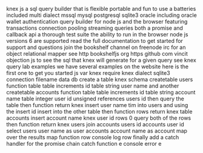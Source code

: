 knex js a sql query builder that is flexible portable and fun to use a batteries included multi dialect mssql mysql postgresql sqlite3 oracle including oracle wallet authentication query builder for node js and the browser featuring transactions connection pooling streaming queries both a promise and callback api a thorough test suite the ability to run in the browser node js versions 6 are supported read the full documentation to get started for support and questions join the bookshelf channel on freenode irc for an object relational mapper see http bookshelfjs org https github com vincit objection js to see the sql that knex will generate for a given query see knex query lab examples we have several examples on the website here is the first one to get you started js var knex require knex dialect sqlite3 connection filename data db create a table knex schema createtable users function table table increments id table string user name and another createtable accounts function table table increments id table string account name table integer user id unsigned references users id then query the table then function return knex insert user name tim into users and using the insert id insert into the other table then function rows return knex table accounts insert account name knex user id rows 0 query both of the rows then function return knex users join accounts users id accounts user id select users user name as user accounts account name as account map over the results map function row console log row finally add a catch handler for the promise chain catch function e console error e